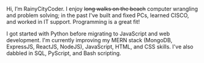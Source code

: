 Hi, I’m RainyCityCoder. I enjoy ~~long walks on the beach~~ computer wrangling and problem solving; in the past I've built and fixed PCs, learned CISCO, and worked in IT support. Programming is a great fit!

I got started with Python before migrating to JavaScript and web development. I'm currently improving my MERN stack (MongoDB, ExpressJS, ReactJS, NodeJS), JavaScript, HTML, and CSS skills. I've also dabbled in SQL, PyScript, and Bash scripting.

<!---
RainyCityDiver/RainyCityDiver is a ✨ special ✨ repository because its `README.md` (this file) appears on your GitHub profile.
You can click the Preview link to take a look at your changes.
--->

